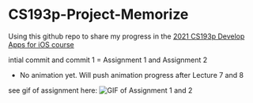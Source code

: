 # CS193p-Project-Memorize

Using this github repo to share my progress in the [2021 CS193p Develop Apps for iOS course](https://youtube.com/playlist?list=PLpGHT1n4-mAsxuRxVPv7kj4-dQYoC3VVu)

intial commit and commit 1 = Assignment 1 and Assignment 2
- No animation yet. Will push animation progress after Lecture 7 and 8

see gif of assignment here:
![GIF of Assignment 1 and 2](https://i.imgur.com/YV5ABIR.gif)
